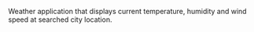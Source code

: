 Weather application that displays current temperature, humidity and wind speed at searched city location.
